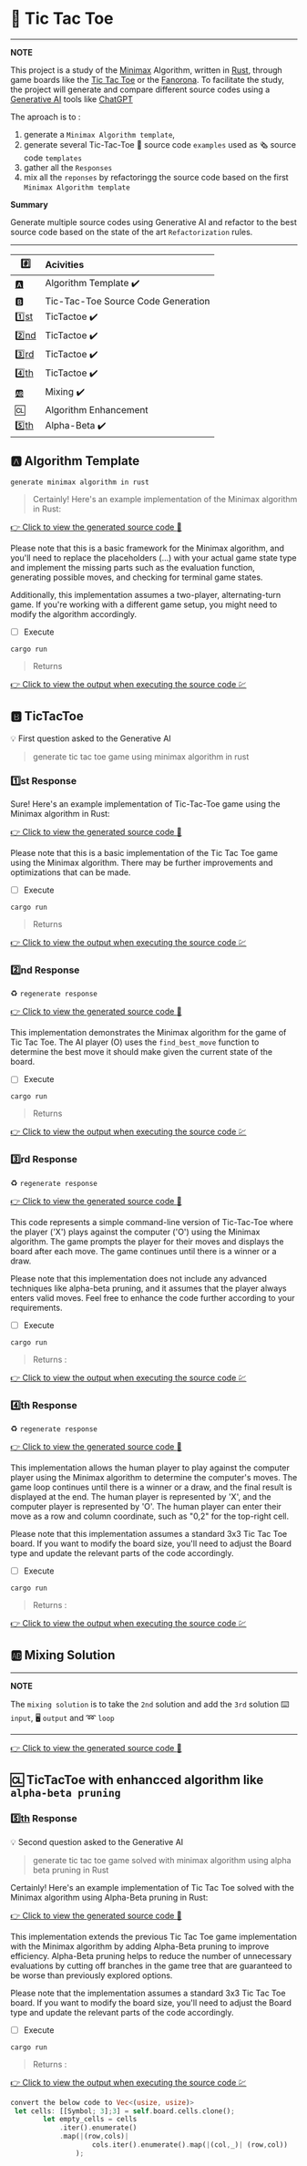 # :abacus: Tic Tac Toe

---
**NOTE**

This project is a study of the [Minimax](https://en.wikipedia.org/wiki/Minimax) Algorithm, written in [Rust](https://www.rust-lang.org/), through game boards like the [Tic Tac Toe](https://en.wikipedia.org/wiki/Tic-tac-toe) or the [Fanorona](https://en.wikipedia.org/wiki/Fanorona). To facilitate the study, the project will generate and compare different source codes using a [Generative AI](https://en.wikipedia.org/wiki/Generative_artificial_intelligence) tools like [ChatGPT](https://chat.openai.com/)

The aproach is to :
1. generate a `Minimax Algorithm template`, 
2. generate several Tic-Tac-Toe :scroll: source code `examples` used as :newspaper_roll: source code `templates`
3. gather all the `Responses`
4. mix all the `reponses` by refactoringg the source code based on the first `Minimax Algorithm template`

**Summary**

Generate multiple source codes using Generative AI and refactor to the best source code based on the state of the art `Refactorization` rules.

---



| :hash:                         | Acivities                               |
|--------------------------------|:----------------------------------------|
| [:a:](#a-algorithm-template)   | Algorithm Template :heavy_check_mark:   |
| :b:                            | Tic-Tac-Toe Source Code Generation      |
| [:one:st](#onest-response)     | TicTactoe :heavy_check_mark:            |
| [:two:nd](#twond-response)     | TicTactoe :heavy_check_mark:            |
| [:three:rd](#threerd-response) | TicTactoe :heavy_check_mark:            |
| [:four:th](#fourth-response)   | TicTactoe :heavy_check_mark:            |
| [:ab:](#ab-mixing-solution)    | Mixing :heavy_check_mark:               |
| :cl:                           | Algorithm Enhancement                   |
| [:five:th](#fiveth-response)   | Alpha-Beta :heavy_check_mark:           |

## :a: Algorithm Template 


```
generate minimax algorithm in rust
```
> Certainly! Here's an example implementation of the Minimax algorithm in Rust:

[:point_right: Click to view the generated source code :scroll: ](.docs/a/CODE.md)

Please note that this is a basic framework for the Minimax algorithm, and you'll need to replace the placeholders (...) with your actual game state type and implement the missing parts such as the evaluation function, generating possible moves, and checking for terminal game states.

Additionally, this implementation assumes a two-player, alternating-turn game. If you're working with a different game setup, you might need to modify the algorithm accordingly.

- [ ] Execute

```
cargo run
```
> Returns

[:point_right: Click to view the output when executing the source code :chart: ](.docs/a/OUTPUT.md)

## :b: TicTacToe

:bulb: First question asked to the Generative AI

> generate tic tac toe game using minimax algorithm in rust

### :one:st Response

Sure! Here's an example implementation of Tic-Tac-Toe game using the Minimax algorithm in Rust:

[:point_right: Click to view the generated source code :scroll: ](.docs/1/CODE.md)

Please note that this is a basic implementation of the Tic Tac Toe game using the Minimax algorithm. There may be further improvements and optimizations that can be made.

- [ ] Execute

```
cargo run
```
> Returns

[:point_right: Click to view the output when executing the source code :chart: ](.docs/1/OUTPUT.md)

### :two:nd Response

:recycle: `regenerate response`

[:point_right: Click to view the generated source code :scroll: ](.docs/2/CODE.md)

This implementation demonstrates the Minimax algorithm for the game of Tic Tac Toe. The AI player (O) uses the `find_best_move` function to determine the best move it should make given the current state of the board.

- [ ] Execute

```
cargo run
```
> Returns

[:point_right: Click to view the output when executing the source code :chart: ](.docs/2/OUTPUT.md)

### :three:rd Response

:recycle: `regenerate response`

[:point_right: Click to view the generated source code :scroll: ](.docs/3/CODE.md)

This code represents a simple command-line version of Tic-Tac-Toe where the player ('X') plays against the computer ('O') using the Minimax algorithm. The game prompts the player for their moves and displays the board after each move. The game continues until there is a winner or a draw.

Please note that this implementation does not include any advanced techniques like alpha-beta pruning, and it assumes that the player always enters valid moves. Feel free to enhance the code further according to your requirements.

- [ ] Execute

```
cargo run
```
> Returns :

[:point_right: Click to view the output when executing the source code :chart: ](.docs/3/OUTPUT.md)


### :four:th Response

:recycle: `regenerate response`

[:point_right: Click to view the generated source code :scroll: ](.docs/4/CODE.md)

This implementation allows the human player to play against the computer player using the Minimax algorithm to determine the computer's moves. The game loop continues until there is a winner or a draw, and the final result is displayed at the end. The human player is represented by 'X', and the computer player is represented by 'O'. The human player can enter their move as a row and column coordinate, such as "0,2" for the top-right cell.

Please note that this implementation assumes a standard 3x3 Tic Tac Toe board. If you want to modify the board size, you'll need to adjust the Board type and update the relevant parts of the code accordingly.

- [ ] Execute

```
cargo run
```
> Returns :

[:point_right: Click to view the output when executing the source code :chart: ](.docs/4/OUTPUT.md)

## :ab: Mixing Solution

---
**NOTE**

The `mixing solution` is to take the `2nd` solution and add the `3rd` solution :keyboard: `input`, :desktop_computer: `output` and :loop: `loop` 

---


[:point_right: Click to view the generated source code :scroll: ](.docs/ab/CODE.md)


## :cl: TicTacToe with enhancced algorithm like `alpha-beta pruning`

### [:five:th](#fiveth-response) Response

:bulb: Second question asked to the Generative AI

> generate tic tac toe game solved with minimax algorithm using alpha beta pruning in Rust 

Certainly! Here's an example implementation of Tic Tac Toe solved with the Minimax algorithm using Alpha-Beta pruning in Rust:

[:point_right: Click to view the generated source code :scroll: ](.docs/5/CODE.md)

This implementation extends the previous Tic Tac Toe game implementation with the Minimax algorithm by adding Alpha-Beta pruning to improve efficiency. Alpha-Beta pruning helps to reduce the number of unnecessary evaluations by cutting off branches in the game tree that are guaranteed to be worse than previously explored options.

Please note that the implementation assumes a standard 3x3 Tic Tac Toe board. If you want to modify the board size, you'll need to adjust the Board type and update the relevant parts of the code accordingly.

- [ ] Execute

```
cargo run
```
> Returns :

[:point_right: Click to view the output when executing the source code :chart: ](.docs/5/OUTPUT.md)

```rust
convert the below code to Vec<(usize, usize)>
 let cells: [[Symbol; 3];3] = self.board.cells.clone();
        let empty_cells = cells
            .iter().enumerate()
            .map(|(row,cols)| 
                    cols.iter().enumerate().map(|(col,_)| (row,col))
                );
```
